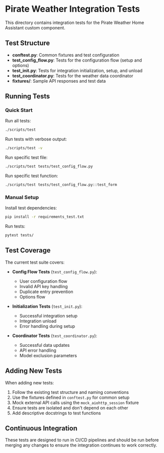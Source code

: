# Pirate Weather Integration Tests

This directory contains integration tests for the Pirate Weather Home Assistant custom component.

## Test Structure

- **conftest.py**: Common fixtures and test configuration
- **test_config_flow.py**: Tests for the configuration flow (setup and options)
- **test_init.py**: Tests for integration initialization, setup, and unload
- **test_coordinator.py**: Tests for the weather data coordinator
- **fixtures/**: Sample API responses and test data

## Running Tests

### Quick Start

Run all tests:
```bash
./scripts/test
```

Run tests with verbose output:
```bash
./scripts/test -v
```

Run specific test file:
```bash
./scripts/test tests/test_config_flow.py
```

Run specific test function:
```bash
./scripts/test tests/test_config_flow.py::test_form
```

### Manual Setup

Install test dependencies:
```bash
pip install -r requirements_test.txt
```

Run tests:
```bash
pytest tests/
```

## Test Coverage

The current test suite covers:

- **Config Flow Tests** (`test_config_flow.py`):
  - User configuration flow
  - Invalid API key handling
  - Duplicate entry prevention
  - Options flow

- **Initialization Tests** (`test_init.py`):
  - Successful integration setup
  - Integration unload
  - Error handling during setup

- **Coordinator Tests** (`test_coordinator.py`):
  - Successful data updates
  - API error handling
  - Model exclusion parameters

## Adding New Tests

When adding new tests:

1. Follow the existing test structure and naming conventions
2. Use the fixtures defined in `conftest.py` for common setup
3. Mock external API calls using the `mock_aiohttp_session` fixture
4. Ensure tests are isolated and don't depend on each other
5. Add descriptive docstrings to test functions

## Continuous Integration

These tests are designed to run in CI/CD pipelines and should be run before merging any changes to ensure the integration continues to work correctly.
